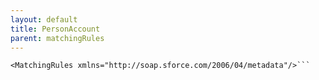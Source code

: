 ```yaml
---
layout: default
title: PersonAccount
parent: matchingRules
---
```


```<?xml version="1.0" encoding="UTF-8"?>
<MatchingRules xmlns="http://soap.sforce.com/2006/04/metadata"/>```
